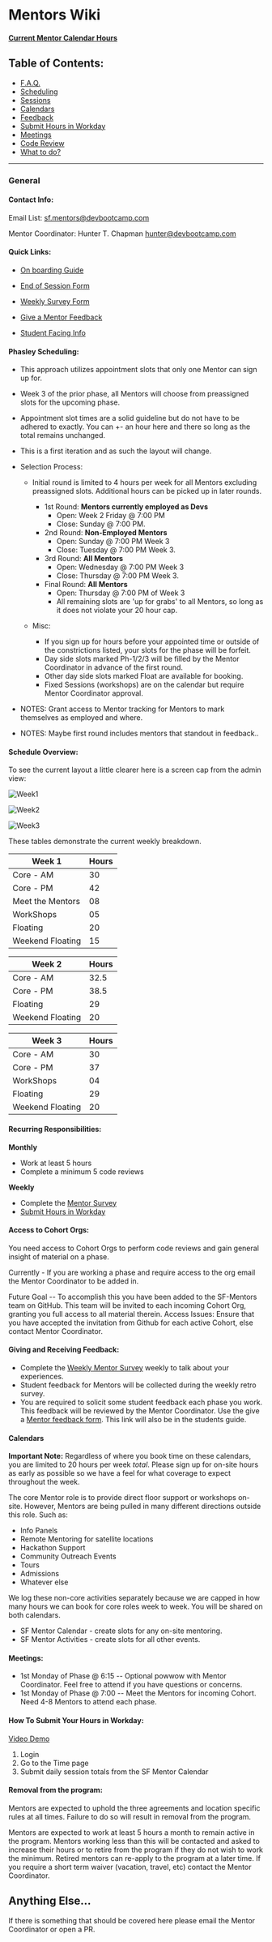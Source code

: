 # Mentors Wiki

#### [Current Mentor Calendar Hours](http://google-calendar-hours.com/)

## Table of Contents:
  - [F.A.Q.](faq.md)
  - [Scheduling](#phasley-scheduling)
  - [Sessions](sessions.md)
  - [Calendars](#calendars)
  - [Feedback](#giving-and-receiving-feedback)
  - [Submit Hours in Workday](#how-to-submit-your-hours-in-workday)
  - [Meetings](#meetings)
  - [Code Review](code-review.md)
  - [What to do?](sessions.md#session-cadence)

*****

### General

#### Contact Info:

Email List: sf.mentors@devbootcamp.com

Mentor Coordinator: Hunter T. Chapman <hunter@devbootcamp.com>

#### Quick Links:

- [On boarding Guide](onboarding.md)

- [End of Session Form](https://docs.google.com/a/devbootcamp.com/forms/d/1bNIBtgy2ephY5117eHa31iFVgVRxPJAA0zzyeEqvTlA/viewform)

- [Weekly Survey Form](https://docs.google.com/a/devbootcamp.com/forms/d/1aYZX7t737QJcIxmb25DCwcYPzKsxzgmiz_COOHjxj0I/viewform)

- [Give a Mentor Feedback](https://docs.google.com/a/devbootcamp.com/forms/d/17gVpZgsiadJ9OblHMmxroAWAZcbKaQSyJzJ7Kpx-sbc/viewform)

- [Student Facing Info](student-facing-mentors.md)

#### Phasley Scheduling:

- This approach utilizes appointment slots that only one Mentor can sign up for.
- Week 3 of the prior phase, all Mentors will choose from preassigned slots for the upcoming phase.
- Appointment slot times are a solid guideline but do not have to be adhered to exactly. You can +- an hour here and there so long as the total remains unchanged.
- This is a first iteration and as such the layout will change.

- Selection Process:
  - Initial round is limited to 4 hours per week for all Mentors excluding preassigned slots. Additional hours can be picked up in later rounds.
    - 1st Round: __Mentors currently employed as Devs__
      - Open: Week 2 Friday @ 7:00 PM
      - Close: Sunday @ 7:00 PM.
    - 2nd Round: __Non-Employed Mentors__
      - Open: Sunday @ 7:00 PM Week 3
      - Close: Tuesday @ 7:00 PM Week 3.
    - 3rd Round: __All Mentors__
      - Open: Wednesday @ 7:00 PM Week 3
      - Close: Thursday @ 7:00 PM Week 3.
    - Final Round: __All Mentors__
      - Open: Thursday @ 7:00 PM of Week 3
      - All remaining slots are 'up for grabs' to all Mentors, so long as it does not violate your 20 hour cap.


  - Misc:
    - If you sign up for hours before your appointed time or outside of the constrictions listed, your slots for the phase will be forfeit.
    - Day side slots marked Ph-1/2/3 will be filled by the Mentor Coordinator in advance of the first round.
    - Other day side slots marked Float are available for booking.
    - Fixed Sessions (workshops) are on the calendar but require Mentor Coordinator approval.

- NOTES: Grant access to Mentor tracking for Mentors to mark themselves as employed and where.
- NOTES: Maybe first round includes mentors that standout in feedback..

#### Schedule Overview:

To see the current layout a little clearer here is a screen cap from the admin view:

![Week1](schedules/Week-1.png)

![Week2](schedules/Week-2.png)

![Week3](schedules/week-3.png)

These tables demonstrate the current weekly breakdown.

| Week 1 | Hours |
|------|---|
| Core - AM  | 30 |
| Core - PM  | 42 |
| Meet the Mentors | 08 |
| WorkShops  | 05 |
| Floating  | 20 |
| Weekend Floating  | 15 |

| Week 2 | Hours |
|------|---|
| Core - AM  | 32.5 |
| Core - PM  | 38.5 |
| Floating | 29 |
| Weekend Floating | 20|

| Week 3 | Hours |
|------|---|
| Core - AM | 30 |
| Core - PM | 37 |
| WorkShops | 04 |
| Floating | 29 |
| Weekend Floating | 20 |


#### Recurring Responsibilities:

**Monthly**
- Work at least 5 hours
- Complete a minimum 5 code reviews

**Weekly**
- Complete the [Mentor Survey](https://docs.google.com/a/devbootcamp.com/forms/d/1aYZX7t737QJcIxmb25DCwcYPzKsxzgmiz_COOHjxj0I/viewform)
- [Submit Hours in Workday](#how-to-submit-your-hours-in-workday)

#### Access to Cohort Orgs:
You need access to Cohort Orgs to perform code reviews and gain general insight of material on a phase.

Currently - If you are working a phase and require access to the org email the Mentor Coordinator to be added in.

Future Goal -- To accomplish this you have been added to the SF-Mentors team on GitHub. This team will be invited to each incoming Cohort Org, granting you full access to all material therein. Access Issues: Ensure that you have accepted the invitation from Github for each active Cohort, else contact Mentor Coordinator.

#### Giving and Receiving Feedback:
- Complete the [Weekly Mentor Survey](https://docs.google.com/a/devbootcamp.com/forms/d/1aYZX7t737QJcIxmb25DCwcYPzKsxzgmiz_COOHjxj0I/viewform) weekly to talk about your experiences.
- Student feedback for Mentors will be collected during the weekly retro survey.
- You are required to solicit some student feedback each phase you work. This feedback will be reviewed by the Mentor Coordinator. Use the give a [Mentor feedback form](https://docs.google.com/a/devbootcamp.com/forms/d/17gVpZgsiadJ9OblHMmxroAWAZcbKaQSyJzJ7Kpx-sbc/viewform). This link will also be in the students guide.

#### Calendars

**Important Note:** Regardless of where you book time on these calendars, you are limited to 20 hours per week *total*. Please sign up for on-site hours as early as possible so we have a feel for what coverage to expect throughout the week.

The core Mentor role is to provide direct floor support or workshops on-site. However, Mentors are being pulled in many different directions outside this role. Such as:

- Info Panels
- Remote Mentoring for satellite locations
- Hackathon Support
- Community Outreach Events
- Tours
- Admissions
- Whatever else

We log these non-core activities separately because we are capped in how many hours we can book for core roles week to week. You will be shared on both calendars.

- SF Mentor Calendar - create slots for any on-site mentoring.
- SF Mentor Activities - create slots for all other events.

#### Meetings:
- 1st Monday of Phase @ 6:15 -- Optional powwow with Mentor Coordinator. Feel free to attend if you have questions or concerns.
- 1st Monday of Phase @ 7:00 -- Meet the Mentors for incoming Cohort. Need 4-8 Mentors to attend each phase.

#### How To Submit Your Hours in Workday:
[Video Demo](https://drive.google.com/file/d/0B7uFhzfRtRRGSWlaWk1MS0ttb3gzaWJYenp3dlhPYl9nM253/view?usp=sharing)

1. Login
2. Go to the Time page
3. Submit daily session totals from the SF Mentor Calendar

#### Removal from the program:
Mentors are expected to uphold the three agreements and location specific rules at all times. Failure to do so will result in removal from the program.

Mentors are expected to work at least 5 hours a month to remain active in the program. Mentors working less than this will be contacted and asked to increase their hours or to retire from the program if they do not wish to work the minimum. Retired mentors can re-apply to the program at a later time. If you require a short term waiver (vacation, travel, etc) contact the Mentor Coordinator.



## Anything Else...
If there is something that should be covered here please email the Mentor Coordinator or open a PR.
